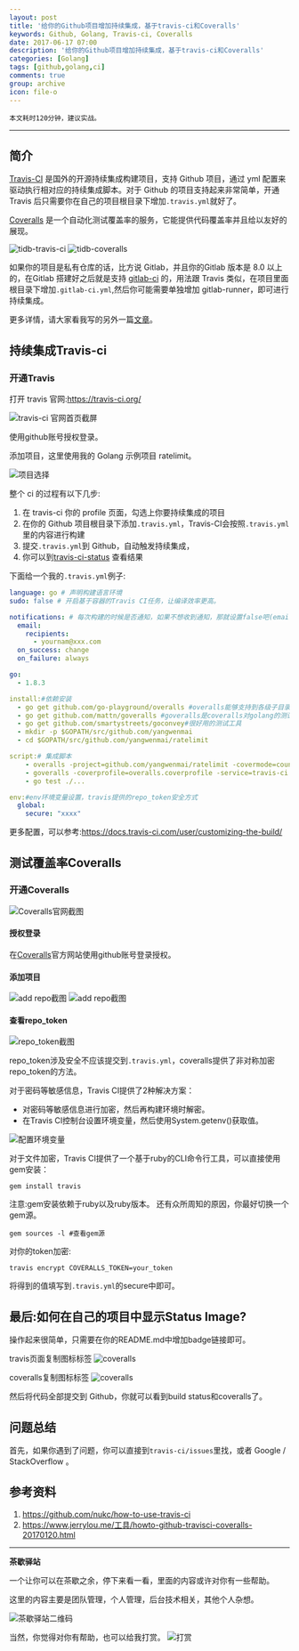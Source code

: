 ```yaml
---
layout: post
title: '给你的Github项目增加持续集成，基于travis-ci和Coveralls'
keywords: Github, Golang, Travis-ci, Coveralls
date: 2017-06-17 07:00
description: '给你的Github项目增加持续集成，基于travis-ci和Coveralls'
categories: [Golang]
tags: [github,golang,ci]
comments: true
group: archive
icon: file-o
---
```


	本文耗时120分钟，建议实战。

----

## 简介

[Travis-CI](https://travis-ci.org) 是国外的开源持续集成构建项目，支持 Github 项目，通过 yml 配置来驱动执行相对应的持续集成脚本。对于 Github 的项目支持起来非常简单，开通 Travis 后只需要你在自己的项目根目录下增加`.travis.yml`就好了。

[Coveralls](https://coveralls.io) 是一个自动化测试覆盖率的服务，它能提供代码覆盖率并且给以友好的展现。

![tidb-travis-ci](https://travis-ci.org/pingcap/tidb.svg?branch=master) 
![tidb-coveralls](https://coveralls.io/repos/github/pingcap/tidb/badge.svg?branch=master)

如果你的项目是私有仓库的话，比方说 Gitlab，并且你的Gitlab 版本是 8.0 以上的，在Gitlab 搭建好之后就是支持 [gitlab-ci](https://about.gitlab.com/features/gitlab-ci-cd/) 的，用法跟 Travis 类似，在项目里面根目录下增加`.gitlab-ci.yml`,然后你可能需要单独增加 gitlab-runner，即可进行持续集成。

更多详情，请大家看我写的另外一篇[文章]()。

## 持续集成Travis-ci

### 开通Travis

打开 travis 官网:https://travis-ci.org/

![travis-ci 官网首页截屏](http://oqos7hrvp.bkt.clouddn.com/blog/travis-ci-index.png)

使用github账号授权登录。

添加项目，这里使用我的 Golang 示例项目 ratelimit。

![项目选择](http://oqos7hrvp.bkt.clouddn.com/blog/travis-ci-step.png)

整个 ci 的过程有以下几步:
1. 在 travis-ci 你的 profile 页面，勾选上你要持续集成的项目
2. 在你的 Github 项目根目录下添加`.travis.yml`，Travis-CI会按照`.travis.yml`里的内容进行构建
3. 提交`.travis.yml`到 Github，自动触发持续集成，
4. 你可以到[travis-ci-status](https://travis-ci.org/yangwenmai/ratelimit) 查看结果

<!--more-->

下面给一个我的`.travis.yml`例子:
```yml
language: go # 声明构建语言环境
sudo: false # 开启基于容器的Travis CI任务，让编译效率更高。

notifications: # 每次构建的时候是否通知，如果不想收到通知，那就设置false吧(email: false)
  email:
    recipients:
      - yournam@xxx.com
  on_success: change
  on_failure: always

go:
  - 1.8.3

install:#依赖安装
  - go get github.com/go-playground/overalls #overalls能够支持到各级子目录
  - go get github.com/mattn/goveralls #goveralls是coveralls对golang的测试覆盖率支持命令
  - go get github.com/smartystreets/goconvey#很好用的测试工具
  - mkdir -p $GOPATH/src/github.com/yangwenmai
  - cd $GOPATH/src/github.com/yangwenmai/ratelimit

script:# 集成脚本
    - overalls -project=github.com/yangwenmai/ratelimit -covermode=count -ignore='.git,_vendor'
    - goveralls -coverprofile=overalls.coverprofile -service=travis-ci -repotoken $COVERALLS_TOKEN
    - go test ./...

env:#env环境变量设置，travis提供的repo_token安全方式
  global:
    secure: "xxxx"
```

更多配置，可以参考:https://docs.travis-ci.com/user/customizing-the-build/

## 测试覆盖率Coveralls

### 开通Coveralls

![Coveralls官网截图](http://oqos7hrvp.bkt.clouddn.com/blog/coveralls-index.png)

#### 授权登录

在[Coveralls](https://coveralls.io)官方网站使用github账号登录授权。

#### 添加项目

![add repo截图](http://oqos7hrvp.bkt.clouddn.com/blog/coveralls-add-repo.png)
![add repo截图](http://oqos7hrvp.bkt.clouddn.com/blog/coveralls-add-repos.png)

#### 查看repo_token

![repo_token截图](http://oqos7hrvp.bkt.clouddn.com/blog/coveralls-repo-token.png)

repo_token涉及安全不应该提交到`.travis.yml`，coveralls提供了非对称加密repo_token的方法。

对于密码等敏感信息，Travis CI提供了2种解决方案：

- 对密码等敏感信息进行加密，然后再构建环境时解密。
- 在Travis CI控制台设置环境变量，然后使用System.getenv()获取值。

![配置环境变量](http://oqos7hrvp.bkt.clouddn.com/blog/travis-ci-env-params-setting)

对于文件加密，Travis CI提供了一个基于ruby的CLI命令行工具，可以直接使用gem安装：

`gem install travis`

注意:gem安装依赖于ruby以及ruby版本。
还有众所周知的原因，你最好切换一个gem源。

`gem sources -l #查看gem源`

对你的token加密:

`travis encrypt COVERALLS_TOKEN=your_token`

将得到的值填写到`.travis.yml`的secure中即可。

## 最后:如何在自己的项目中显示Status Image?

操作起来很简单，只需要在你的README.md中增加badge链接即可。

travis页面复制图标标签
![coveralls](http://oqos7hrvp.bkt.clouddn.com/blog/travis-build-status-badge.png)

coveralls复制图标标签
![coveralls](http://oqos7hrvp.bkt.clouddn.com/blog/coveralls-status-badge.png)

然后将代码全部提交到 Github，你就可以看到build status和coveralls了。

## 问题总结

首先，如果你遇到了问题，你可以直接到`travis-ci/issues`里找，或者 Google / StackOverflow 。

## 参考资料
1. https://github.com/nukc/how-to-use-travis-ci
2. https://www.jerrylou.me/工具/howto-github-travisci-coveralls-20170120.html

----

**茶歇驿站**

一个让你可以在茶歇之余，停下来看一看，里面的内容或许对你有一些帮助。

这里的内容主要是团队管理，个人管理，后台技术相关，其他个人杂想。

![茶歇驿站二维码](http://oqos7hrvp.bkt.clouddn.com/blog/tech_tea.jpg)

当然，你觉得对你有帮助，也可以给我打赏。
![打赏](http://oqos7hrvp.bkt.clouddn.com/blog/wxpay.png)